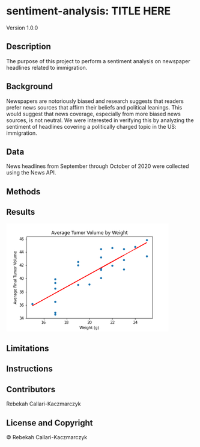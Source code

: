 # sentiment-analysis: TITLE HERE

Version 1.0.0

Description
---------------
The purpose of this project to perform a sentiment analysis on newspaper headlines related to immigration.

## Background
Newspapers are notoriously biased and research suggests that readers prefer news sources that affirm their beliefs and political leanings. This would suggest that news coverage, especially from more biased news sources, is not neutral. We were interested in verifying this by analyzing the sentiment of headlines covering a politically charged topic in the US: immigration. 

## Data
News headlines from September through October of 2020 were collected using the News API. 

## Methods

## Results

![alt text](https://github.com/rebekahcallkacz/matplotlib-challenge/blob/master/Pymaceuticals/Images/linearregressiontumorweight.png "Final Tumor Volume by Weight")

## Limitations

## Instructions

Contributors
----------------
Rebekah Callari-Kaczmarczyk

License and Copyright
--------------------------
&copy; Rebekah Callari-Kaczmarczyk